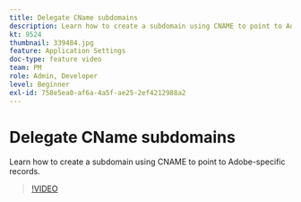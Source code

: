 ```yaml
---
title: Delegate CName subdomains
description: Learn how to create a subdomain using CNAME to point to Adobe-specific records.
kt: 9524
thumbnail: 339484.jpg
feature: Application Settings
doc-type: feature video
team: PM
role: Admin, Developer
level: Beginner
exl-id: 758e5ea0-af6a-4a5f-ae25-2ef4212988a2
---
```

# Delegate CName subdomains

Learn how to create a subdomain using CNAME to point to Adobe-specific records.

>[!VIDEO](https://video.tv.adobe.com/v/339484?quality=12)
